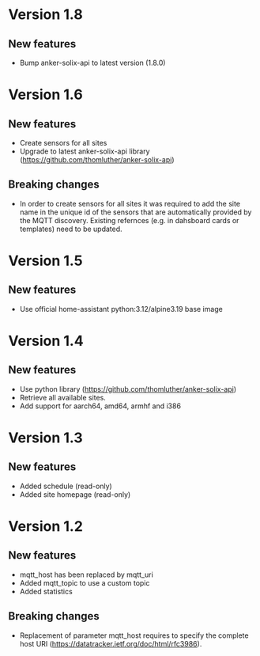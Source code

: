 # Version 1.8

## New features

- Bump anker-solix-api to latest version (1.8.0)

# Version 1.6

## New features

- Create sensors for all sites
- Upgrade to latest anker-solix-api library (https://github.com/thomluther/anker-solix-api)

## Breaking changes

- In order to create sensors for all sites it was required to add the site name in the unique id of the sensors that are automatically provided by the MQTT discovery. Existing refernces (e.g. in dahsboard cards or templates) need to be updated.

# Version 1.5

## New features

- Use official home-assistant python:3.12/alpine3.19 base image

# Version 1.4

## New features

- Use python library (https://github.com/thomluther/anker-solix-api)
- Retrieve all available sites.
- Add support for aarch64, amd64, armhf and i386

# Version 1.3

## New features

- Added schedule (read-only)
- Added site homepage (read-only)

# Version 1.2

## New features

- mqtt_host has been replaced by mqtt_uri
- Added mqtt_topic to use a custom topic
- Added statistics

## Breaking changes

- Replacement of parameter mqtt_host requires to specify the complete host URI (https://datatracker.ietf.org/doc/html/rfc3986).
